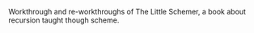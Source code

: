 Workthrough and re-workthroughs of The Little Schemer, a book about recursion taught though scheme. 
